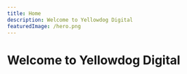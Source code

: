 ```yaml
---
title: Home
description: Welcome to Yellowdog Digital
featuredImage: /hero.png
---
```


# Welcome to Yellowdog Digital
